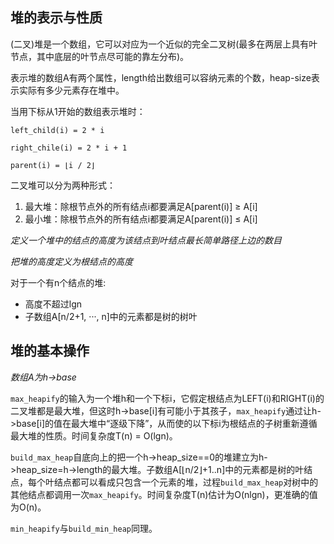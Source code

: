 ## 堆的表示与性质

(二叉)堆是一个数组，它可以对应为一个近似的完全二叉树(最多在两层上具有叶节点，其中底层的叶节点尽可能的靠左分布)。

表示堆的数组A有两个属性，length给出数组可以容纳元素的个数，heap-size表示实际有多少元素存在堆中。

当用下标从1开始的数组表示堆时：

    left_child(i) = 2 * i

    right_chile(i) = 2 * i + 1

    parent(i) = ⌊i / 2⌋

二叉堆可以分为两种形式：

1. 最大堆：除根节点外的所有结点i都要满足A[parent(i)] ≥ A[i]
2. 最小堆：除根节点外的所有结点i都要满足A[parent(i)] ≤ A[i]

*定义一个堆中的结点的高度为该结点到叶结点最长简单路径上边的数目*

*把堆的高度定义为根结点的高度*

对于一个有n个结点的堆:
* 高度不超过lgn
* 子数组A[n/2+1, ···, n]中的元素都是树的树叶

## 堆的基本操作

*数组A为h->base*

`max_heapify`的输入为一个堆h和一个下标i，它假定根结点为LEFT(i)和RIGHT(i)的二叉堆都是最大堆，但这时h->base[i]有可能小于其孩子，`max_heapify`通过让h->base[i]的值在最大堆中“逐级下降”，从而使的以下标i为根结点的子树重新遵循最大堆的性质。时间复杂度T(n) = O(lgn)。

`build_max_heap`自底向上的把一个h->heap_size==0的堆建立为h->heap_size=h->length的最大堆。子数组A[⌊n/2⌋+1..n]中的元素都是树的叶结点，每个叶结点都可以看成只包含一个元素的堆，过程`build_max_heap`对树中的其他结点都调用一次`max_heapify`。时间复杂度T(n)估计为O(nlgn)，更准确的值为O(n)。

`min_heapify`与`build_min_heap`同理。

